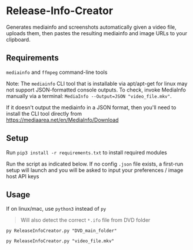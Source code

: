 # Release-Info-Creator
Generates mediainfo and screenshots automatically given a video file, uploads them, then pastes the resulting mediainfo and image URLs to your clipboard.



## Requirements
`mediainfo` and `ffmpeg` command-line tools

Note: The `mediainfo` CLI tool that is installable via apt/apt-get for linux may not support JSON-formatted console outputs. To check, invoke MediaInfo manually via a terminal: `MediaInfo --Output=JSON "video_file.mkv"`. 

If it doesn't output the mediainfo in a JSON format, then you'll need to install the CLI tool directly from https://mediaarea.net/en/MediaInfo/Download



## Setup
Run `pip3 install -r requirements.txt` to install required modules

Run the script as indicated below. If no config `.json` file exists, a first-run setup will launch and you will be asked to input your preferences / image host API keys



## Usage

If on linux/mac, use `python3` instead of `py`

> Will also detect the correct `*.ifo` file from DVD folder

    py ReleaseInfoCreator.py "DVD_main_folder"

    py ReleaseInfoCreator.py "video_file.mkv"
